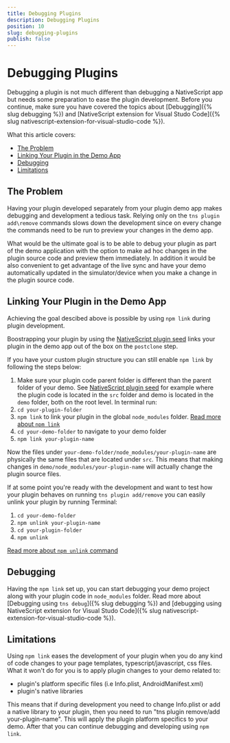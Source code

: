 ```yaml
---
title: Debugging Plugins
description: Debugging Plugins
position: 10
slug: debugging-plugins
publish: false
---
```


# Debugging Plugins

Debugging a plugin is not much different than debugging a NativeScript app but needs some preparation to ease the plugin development. Before you continue, make sure you have covered the topics about [Debugging]({% slug debugging %}) and [NativeScript extension for Visual Studo Code]({% slug nativescript-extension-for-visual-studio-code %}). 

What this article covers:

* [The Problem](#Theproblem)
* [Linking Your Plugin in the Demo App](#Linkingyourplugininthedemo)
* [Debugging](#Debugging)
* [Limitations](#Limitations)

##  <a name='Theproblem'></a>The Problem

Having your plugin developed separately from your plugin demo app makes debugging and development a tedious task. Relying only on the `tns plugin add\remove` commands slows down the development since on every change the commands need to be run to preview your changes in the demo app.

What would be the ultimate goal is to be able to debug your plugin as part of the demo application with the option to make ad hoc changes in the plugin source code and preview them immediately. In addition it would be also convenient to get advantage of the live sync and have your demo automatically updated in the simulator/device when you make a change in the plugin source code.

##  <a name='Linkingyourplugininthedemoapp'></a>Linking Your Plugin in the Demo App

Achieving the goal descibed above is possible by using `npm link` during plugin development. 

Boostrapping your plugin by using the [NativeScript plugin seed](https://github.com/NativeScript/nativescript-plugin-seed) links your plugin in the demo app out of the box on the `postclone` step. 

If you have your custom plugin structure you can still enable `npm link` by following the steps below:
1. Make sure your plugin code parent folder is different than the parent folder of your demo. See  [NativeScript plugin seed](https://github.com/NativeScript/nativescript-plugin-seed) for example where the plugin code is located in the `src` folder and demo is located in the `demo` folder, both on the root level. In terminal run:
2. `cd your-plugin-folder`
3. `npm link` to link your plugin in the global `node_modules` folder. [Read more about `npm link`](https://docs.npmjs.com/cli/link)
4. `cd your-demo-folder` to navigate to your demo folder
5. `npm link your-plugin-name`

Now the files under `your-demo-folder/node_modules/your-plugin-name` are physically the same files that are located under `src`. This means that making changes in `demo/node_modules/your-plugin-name` will actually change the plugin source files. 

If at some point you're ready with the development and want to test how your plugin behaves on running `tns plugin add/remove` you can easily unlink your plugin by running Terminal:
1. `cd your-demo-folder`
2. `npm unlink your-plugin-name`
3. `cd your-plugin-folder`
4. `npm unlink`

[Read more about `npm unlink` command](https://www.npmjs.com/browse/keyword/unlink)

##  <a name='Debugging'></a>Debugging

Having the `npm link` set up, you can start debugging your demo project along with your plugin code in `node_modules` folder. Read more about [Debugging using `tns debug`]({% slug debugging %}) and [debugging using NativeScript extension for Visual Studo Code]({% slug nativescript-extension-for-visual-studio-code %}).

##  <a name='Limitations'></a>Limitations

Using `npm link` eases the development of your plugin when you do any kind of code changes to your page templates, typescript/javascript, css files. What it won't do for you is to apply plugin changes to your demo related to:

* plugin's platform specific files (i.e Info.plist, AndroidManifest.xml)
* plugin's native libraries

This means that if during development you need to change Info.plist or add a native library to your plugin, then you need to run "tns plugin remove/add your-plugin-name". This will apply the plugin platform specifics to your demo. After that you can continue debugging and developing using `npm link`.